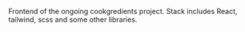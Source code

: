 Frontend of the ongoing cookgredients project. Stack includes React, tailwind, scss and some other libraries.

